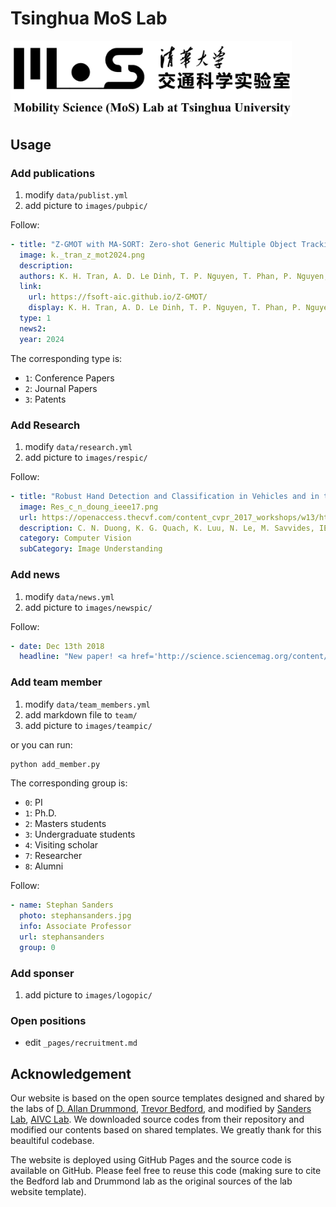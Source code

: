 # Tsinghua MoS Lab

<img src="images/lab_logo_white_bg.jpg" width="450">


## Usage
### Add publications
1. modify `data/publist.yml`
1. add picture to `images/pubpic/`

Follow:
```yaml
- title: "Z-GMOT with MA-SORT: Zero-shot Generic Multiple Object Tracking (GMOT) with Motion Appearance SORT (MA-SORT)"
  image: k._tran_z_mot2024.png
  description: 
  authors: K. H. Tran, A. D. Le Dinh, T. P. Nguyen, T. Phan, P. Nguyen, K. Luu, D. Adjeroh, G. Doretto, N. Le
  link:
    url: https://fsoft-aic.github.io/Z-GMOT/
    display: K. H. Tran, A. D. Le Dinh, T. P. Nguyen, T. Phan, P. Nguyen, K. Luu, D. Adjeroh, G. Doretto, N. Le, , 2024
  type: 1
  news2:
  year: 2024
```

The corresponding type is:
- `1`: Conference Papers
- `2`: Journal Papers
- `3`: Patents

### Add Research
1. modify `data/research.yml`
1. add picture to `images/respic/`

Follow:
```yaml
- title: "Robust Hand Detection and Classification in Vehicles and in the Wild."
  image: Res_c_n_doung_ieee17.png
  url: https://openaccess.thecvf.com/content_cvpr_2017_workshops/w13/html/Le_Robust_Hand_Detection_CVPR_2017_paper.html
  description: C. N. Duong, K. G. Quach, K. Luu, N. Le, M. Savvides, IEEE, 2017
  category: Computer Vision
  subCategory: Image Understanding
```

### Add news
1. modify `data/news.yml`
1. add picture to `images/newspic/`

Follow:
```yaml
- date: Dec 13th 2018
  headline: "New paper! <a href='http://science.sciencemag.org/content/362/6420/eaat6576.long'> An et al. 2018 </a> published in Science, highlights the role of promoters in autism."

```

### Add team member
1. modify `data/team_members.yml`
1. add markdown file to `team/`
1. add picture to `images/teampic/`

or you can run:
```bash
python add_member.py
```

The corresponding group is:
- `0`: PI
- `1`: Ph.D.
- `2`: Masters students
- `3`: Undergraduate students
- `4`: Visiting scholar
- `7`: Researcher
- `8`: Alumni

Follow:
```yaml
- name: Stephan Sanders
  photo: stephansanders.jpg
  info: Associate Professor
  url: stephansanders
  group: 0
```

### Add sponser
1. add picture to `images/logopic/`

### Open positions
- edit `_pages/recruitment.md`

## Acknowledgement
Our website is based on the open source templates designed and shared by the labs of [D. Allan Drummond](http://www.allanlab.org/aboutwebsite.html), [Trevor Bedford](http://bedford.io/misc/about/), and modified by [Sanders Lab](https://github.com/sanderslab/sanderslab.github.io), [AIVC Lab](https://github.com/UARK-AICV). We downloaded source codes from their repository and modified our contents based on shared templates. We greatly thank for this beaultiful codebase. 

The website is deployed using GitHub Pages and the source code is available on GitHub. Please feel free to reuse this code (making sure to cite the Bedford lab and Drummond lab as the original sources of the lab website template).
